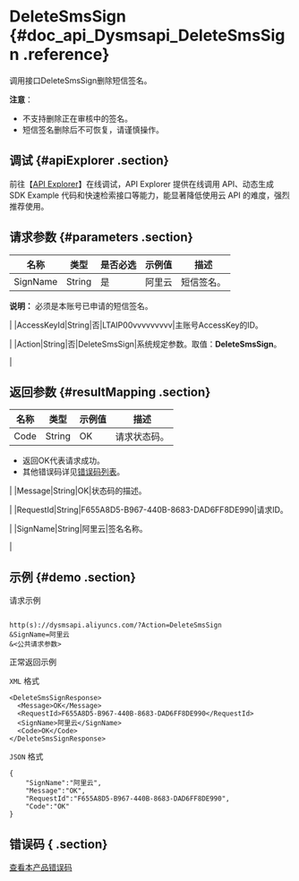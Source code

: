 # DeleteSmsSign {#doc_api_Dysmsapi_DeleteSmsSign .reference}

调用接口DeleteSmsSign删除短信签名。

**注意**：

-   不支持删除正在审核中的签名。
-   短信签名删除后不可恢复，请谨慎操作。

## 调试 {#apiExplorer .section}

前往【[API Explorer](https://api.aliyun.com/#product=Dysmsapi&api=DeleteSmsSign)】在线调试，API Explorer 提供在线调用 API、动态生成 SDK Example 代码和快速检索接口等能力，能显著降低使用云 API 的难度，强烈推荐使用。

## 请求参数 {#parameters .section}

|名称|类型|是否必选|示例值|描述|
|--|--|----|---|--|
|SignName|String|是|阿里云|短信签名。

 **说明：** 必须是本账号已申请的短信签名。

 |
|AccessKeyId|String|否|LTAIP00vvvvvvvvv|主账号AccessKey的ID。

 |
|Action|String|否|DeleteSmsSign|系统规定参数。取值：**DeleteSmsSign**。

 |

## 返回参数 {#resultMapping .section}

|名称|类型|示例值|描述|
|--|--|---|--|
|Code|String|OK|请求状态码。

 -   返回OK代表请求成功。
-   其他错误码详见[错误码列表](~~101346~~)。

 |
|Message|String|OK|状态码的描述。

 |
|RequestId|String|F655A8D5-B967-440B-8683-DAD6FF8DE990|请求ID。

 |
|SignName|String|阿里云|签名名称。

 |

## 示例 {#demo .section}

请求示例

``` {#request_demo}

http(s)://dysmsapi.aliyuncs.com/?Action=DeleteSmsSign
&SignName=阿里云
&<公共请求参数>

```

正常返回示例

`XML` 格式

``` {#xml_return_success_demo}
<DeleteSmsSignResponse>
  <Message>OK</Message>
  <RequestId>F655A8D5-B967-440B-8683-DAD6FF8DE990</RequestId>
  <SignName>阿里云</SignName>
  <Code>OK</Code>
</DeleteSmsSignResponse>

```

`JSON` 格式

``` {#json_return_success_demo}
{
	"SignName":"阿里云",
	"Message":"OK",
	"RequestId":"F655A8D5-B967-440B-8683-DAD6FF8DE990",
	"Code":"OK"
}
```

## 错误码 { .section}

[查看本产品错误码](https://error-center.aliyun.com/status/product/Dysmsapi)

